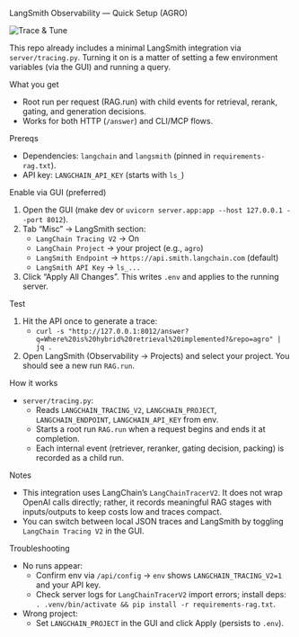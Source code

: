LangSmith Observability — Quick Setup (AGRO)

![Trace & Tune](../assets/tune_and_trace.png)

This repo already includes a minimal LangSmith integration via `server/tracing.py`. Turning it on is a matter of setting a few environment variables (via the GUI) and running a query.

What you get
- Root run per request (RAG.run) with child events for retrieval, rerank, gating, and generation decisions.
- Works for both HTTP (`/answer`) and CLI/MCP flows.

Prereqs
- Dependencies: `langchain` and `langsmith` (pinned in `requirements-rag.txt`).
- API key: `LANGCHAIN_API_KEY` (starts with `ls_`)

Enable via GUI (preferred)
1) Open the GUI (make dev or `uvicorn server.app:app --host 127.0.0.1 --port 8012`).
2) Tab “Misc” → LangSmith section:
   - `LangChain Tracing V2` → On
   - `LangChain Project` → your project (e.g., `agro`)
   - `LangSmith Endpoint` → `https://api.smith.langchain.com` (default)
   - `LangSmith API Key` → `ls_...`
3) Click “Apply All Changes”. This writes `.env` and applies to the running server.

Test
1) Hit the API once to generate a trace:
   - `curl -s "http://127.0.0.1:8012/answer?q=Where%20is%20hybrid%20retrieval%20implemented?&repo=agro" | jq .`
2) Open LangSmith (Observability → Projects) and select your project. You should see a new run `RAG.run`.

How it works
- `server/tracing.py`:
  - Reads `LANGCHAIN_TRACING_V2`, `LANGCHAIN_PROJECT`, `LANGCHAIN_ENDPOINT`, `LANGCHAIN_API_KEY` from env.
  - Starts a root run `RAG.run` when a request begins and ends it at completion.
  - Each internal event (retriever, reranker, gating decision, packing) is recorded as a child run.

Notes
- This integration uses LangChain’s `LangChainTracerV2`. It does not wrap OpenAI calls directly; rather, it records meaningful RAG stages with inputs/outputs to keep costs low and traces compact.
- You can switch between local JSON traces and LangSmith by toggling `LangChain Tracing V2` in the GUI.

Troubleshooting
- No runs appear:
  - Confirm env via `/api/config` -> `env` shows `LANGCHAIN_TRACING_V2=1` and your API key.
  - Check server logs for `LangChainTracerV2` import errors; install deps: `. .venv/bin/activate && pip install -r requirements-rag.txt`.
- Wrong project:
  - Set `LANGCHAIN_PROJECT` in the GUI and click Apply (persists to `.env`).

